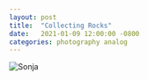 ```yaml
---
layout: post
title:  "Collecting Rocks"
date:   2021-01-09 12:00:00 -0800
categories: photography analog
---
```

![Sonja](https://carloandaya.s3-us-west-2.amazonaws.com/assets/images/posts/201711005_020.jpg)
